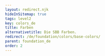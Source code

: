 ```yaml
---
layout: redirect.njk
hideInSitemap: true
tags: level2
key: colors_de
title: Farben
alternativetitle: Die SBB Farben.
redirect: /de/foundation/colors/base-colors/
parent: foundation_de
order: 2
---
```

